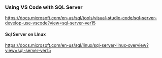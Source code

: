 ### Using VS Code with SQL Server
https://docs.microsoft.com/en-us/sql/tools/visual-studio-code/sql-server-develop-use-vscode?view=sql-server-ver15

#### Sql Server on LInux
https://docs.microsoft.com/en-us/sql/linux/sql-server-linux-overview?view=sql-server-ver15
